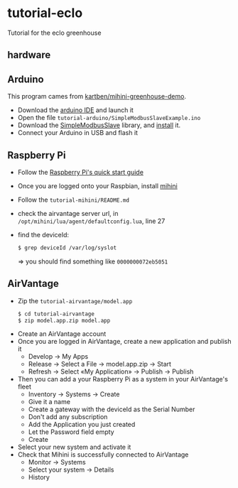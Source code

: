 tutorial-eclo
=============

Tutorial for the eclo greenhouse

hardware
--------

Arduino
-------

This program cames from [kartben/mihini-greenhouse-demo](https://github.com/kartben/mihini-greenhouse-demo).

* Download the [arduino IDE](http://arduino.cc/en/Main/Software) and launch it
* Open the file `tutorial-arduino/SimpleModbusSlaveExample.ino`
* Download the [SimpleModbusSlave](https://code.google.com/p/simple-modbus/downloads/detail?name=SimpleModbusSlaveV4.zip&can=2&q=) library, and [install](http://arduino.cc/en/Guide/Libraries) it.
* Connect your Arduino in USB and flash it

Raspberry Pi
------------

* Follow the [Raspberry Pi's quick start guide](http://www.raspberrypi.org/quick-start-guide)
* Once you are logged onto your Raspbian, install [mihini](http://wiki.eclipse.org/Mihini/Install_Mihini#Others)
* Follow the `tutorial-mihini/README.md`
* check the airvantage server url, in `/opt/mihini/lua/agent/defaultconfig.lua`, line 27
* find the deviceId:

    ```bash
    $ grep deviceId /var/log/syslot
    ```
    => you should find something like `0000000072eb5051`

AirVantage
----------

* Zip the `tutorial-airvantage/model.app`
    ```bash
    $ cd tutorial-airvantage
    $ zip model.app.zip model.app
    ```
* Create an AirVantage account
* Once you are logged in AirVantage, create a new application and publish it
    * Develop -> My Apps
    * Release -> Select a File -> model.app.zip -> Start
    * Refresh -> Select «My Application» -> Publish -> Publish
* Then you can add a your Raspberry Pi as a system in your AirVantage's fleet
    * Inventory -> Systems -> Create
    * Give it a name
    * Create a gateway with the deviceId as the Serial Number
    * Don't add any subscription
    * Add the Application you just created
    * Let the Password field empty
    * Create
* Select your new system and activate it
* Check that Mihini is successfully connected to AirVantage
    * Monitor -> Systems
    * Select your system -> Details
    * History
